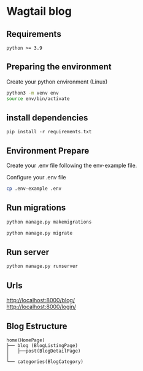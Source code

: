 # Wagtail blog

## Requirements

    python >= 3.9

## Preparing the environment

Create your python environment (Linux)

```bash
python3 -m venv env
source env/bin/activate
```

## install dependencies

`pip install -r requirements.txt`

## Environment Prepare

Create your .env file
following the env-example file.

Configure your .env file

```bash
cp .env-example .env
```

## Run migrations

```bash
python manage.py makemigrations
```

```bash
python manage.py migrate
```

## Run server

```bash
python manage.py runserver
```

## Urls

[http://localhost:8000/blog/](http://localhost:8000/blog/)  
[http://localhost:8000/login/](http://localhost:8000/login/)

## Blog Estructure

```
home(HomePage)
├── blog (BlogListingPage)
│   ├──post(BlogDetailPage)
│
└── categories(BlogCategory)
```

